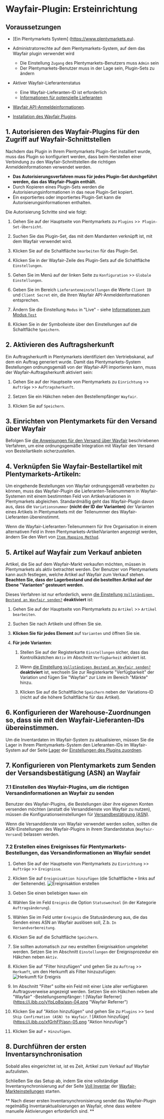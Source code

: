 # Wayfair-Plugin: Ersteinrichtung

## Voraussetzungen

* [Ein Plentymarkets System] (https://www.plentymarkets.eu).

* Administratorrechte auf dem Plentymarkets-System, auf dem das Wayfair plugin verwendet wird
    - Die Einstellung `Zugang` des Plentymarkets-Benutzers muss `Admin` sein
    - Der Plentymarkets-Benutzer muss in der Lage sein, Plugin-Sets zu ändern

* Aktiver Wayfair-Lieferantenstatus
    * Eine Wayfair-Lieferanten-ID ist erforderlich
    * [Informationen für potenzielle Lieferanten](https://partners.wayfair.com/d/onboarding/sell-on-wayfair)

* [Wayfair API-Anmeldeinformationen](obtaining_credentials.md).

* [Installation des Wayfair Plugins](plugin_installation.md).


## 1. Autorisieren des Wayfair-Plugins für den Zugriff auf Wayfair-Schnittstellen
Nachdem das Plugin in Ihrem Plentymarkets Plugin-Set installiert wurde, muss das Plugin so konfiguriert werden, dass beim Herstellen einer Verbindung zu den Wayfair-Schnittstellen die richtigen Anmeldeinformationen verwendet werden.

* **Das Autorisierungsverfahren muss für jedes Plugin-Set durchgeführt werden, das das Wayfair-Plugin enthält.**
* Durch Kopieren eines Plugin-Sets werden die Autorisierungsinformationen in das neue Plugin-Set kopiert.
* Ein exportiertes oder importiertes Plugin-Set kann die Autorisierungsinformationen enthalten.

Die Autorisierung Schritte sind wie folgt:
1. Gehen Sie auf der Hauptseite von Plentymarkets zu `Plugins` >>` Plugin-Set-Übersicht`.

2. Suchen Sie das Plugin-Set, das mit dem Mandanten verknüpft ist, mit dem Wayfair verwendet wird.

3. Klicken Sie auf die Schaltfläche `bearbeiten` für das Plugin-Set.

4. Klicken Sie in der Wayfair-Zeile des Plugin-Sets auf die Schaltfläche `Einstellungen`.

4. Gehen Sie im Menü auf der linken Seite zu `Konfiguration` >> `Globale Einstellungen`.

5. Geben Sie im Bereich `Lieferanteneinstellungen` die Werte `Client ID` und `Client Secret` ein, die Ihren Wayfair API-Anmeldeinformationen entsprechen.

6. Ändern Sie die Einstellung `Modus` in "Live" - ​​siehe [Informationen zum Modus `Test`](test_mode.md)

7. Klicken Sie in der Symbolleiste über den Einstellungen auf die Schaltfläche `Speichern`.

## 2. Aktivieren des Auftragsherkunft
Ein Auftragsherkunft in Plentymarkets identifiziert den Vertriebskanal, auf dem ein Auftrag generiert wurde. Damit das Plentymarkets-System Bestellungen ordnungsgemäß von der Wayfair-API importieren kann, muss der Wayfair-Auftragsherkunft aktiviert sein:

1. Gehen Sie auf der Hauptseite von Plentymarkets zu `Einrichtung` >>` Aufträge` >> `Auftragsherkunft`.

2. Setzen Sie ein Häkchen neben den Bestellempfänger `Wayfair`.

3. Klicken Sie auf `Speichern`.

## 3. Einrichten von Plentymarkets für den Versand über Wayfair
Befolgen Sie [die Anweisungen für den Versand über Wayfair](wayfair_shipping.md) beschriebenen Verfahren, um eine ordnungsgemäße Integration mit Wayfair den Versand von Bestellartikeln sicherzustellen.

## 4. Verknüpfen Sie Wayfair-Bestellartikel mit Plentymarkets-Artikeln:
Um eingehende Bestellungen von Wayfair ordnungsgemäß verarbeiten zu können, muss das Wayfair-Plugin die Lieferanten-Teilenummern in Wayfair-Systemen mit einem bestimmten Feld von Artikelvariationen in Plentymarkets abgleichen. Standardmäßig geht das Wayfair-Plugin davon aus, dass die `Variationsnummer` **(nicht der ID der Varianten)** der Varianten eines Artikels in Plentymarkets mit der Teilenummer des Wayfair-Lieferanten übereinstimmt.

Wenn die Wayfair-Lieferanten-Teilenummern für Ihre Organisation in einem alternativen Feld in Ihren Plentymarkets-ArtikelVarianten angezeigt werden, ändern Sie den Wert von [`Item Mapping Method`](settings_guide.md#item-mapping-method).

## 5. Artikel auf Wayfair zum Verkauf anbieten
Artikel, die Sie auf dem Wayfair-Markt verkaufen möchten, müssen in Plentymarkets als aktiv betrachtet werden. Der Benutzer von Plentymarkets kann auch festlegen, welche Artikel auf Wayfair zum Verkauf stehen. **Beachten Sie, dass der Lagerbestand und die bestellten Artikel auf der Ebene "Varianten" gesteuert werden.**

Dieses Verfahren ist nur erforderlich, wenn [die Einstellung `Vollständigen Bestand an Wayfair senden?`](settings_guide.md#vollständigen-bestand-an-wayfair-senden) **deaktiviert** ist:

1. Gehen Sie auf der Hauptseite von Plentymarkets zu `Artikel` >> `Artikel bearbeiten`.

2. Suchen Sie nach Artikeln und öffnen Sie sie.

3. **Klicken Sie für jedes Element** auf `Varianten` und öffnen Sie sie.

4. **Für jede Varianten**:

    1. Stellen Sie auf der Registerkarte `Einstellungen` sicher, dass das Kontrollkästchen `Aktiv` im Abschnitt `Verfügbarkeit` aktiviert ist.

    2. Wenn [die Einstellung `Vollständigen Bestand an Wayfair senden?`](settings_guide.md#vollständigen-bestand-an-wayfair-senden) **deaktiviert** ist, wechseln Sie zur Registerkarte "Verfügbarkeit" der Variation und fügen Sie "Wayfair" zur Liste im Bereich "Märkte" hinzu.

    3. Klicken Sie auf die Schaltfläche `Speichern` neben der Variations-ID (nicht auf die höhere Schaltfläche für das Artikel).


## 6. Konfigurieren der Warehouse-Zuordnungen so, dass sie mit den Wayfair-Lieferanten-IDs übereinstimmen.

Um die Inventardaten im Wayfair-System zu aktualisieren, müssen Sie die Lager in Ihrem Plentymarkets-System den Lieferanten-IDs im Wayfair-System auf der Seite [Lager](settings_guide.md#die-seite-lager) der [Einstellungen des Plugins zuordnen](settings_guide.md).

## 7. Konfigurieren von Plentymarkets zum Senden der Versandsbestätigung (ASN) an Wayfair

### 7.1 Einstellen des Wayfair-Plugins, um die richtigen Versandinformationen an Wayfair zu senden
Benutzer des Wayfair-Plugins, die Bestellungen über ihre eigenen Konten versenden möchten (anstatt die Versanddienste von Wayfair zu nutzen), müssen die Konfigurationseinstellungen für [Versandbestätigung (ASN)](settings_guide.md#die-seite-versandsbestätigung-asn).

Wenn die Versanddienste von Wayfair verwendet werden sollen, sollten die ASN-Einstellungen des Wayfair-Plugins in ihrem Standardstatus (`Wayfair-Versand`) belassen werden.

### 7.2 Erstellen eines Ereignisses für Plentymarkets-Bestellungen, das Versandinformationen an Wayfair sendet

1. Gehen Sie auf der Hauptseite von Plentymarkets zu `Einrichtung` >>` Aufträge` >> `Ereignisse`.

2. Klicken Sie auf `Ereignisaktion hinzufügen` (die Schaltfläche `+` links auf der Seitenende).
![Ereignisaktion erstellen](https://i.ibb.co/NjDtY05/asn-02.png "Ereignisaktion erstellen")

3. Geben Sie einen beliebigen `Namen` ein

4. Wählen Sie im Feld `Ereignis` die Option `Statuswechsel` (in der Kategorie `Auftragsänderung`).

5. Wählen Sie im Feld unter `Ereignis` die Statusänderung aus, die das Senden eines ASN an Wayfair auslösen soll, Z.b. `In Versandvorbereitung`.

6. Klicken Sie auf die Schaltfläche `Speichern`.

7. Sie sollten automatisch zur neu erstellten Ereignisaktion umgeleitet werden. Setzen Sie im Abschnitt `Einstellungen` der Ereignisprozedur ein Häkchen neben `Aktiv`.

8. Klicken Sie auf "Filter hinzufügen" und gehen Sie zu `Auftrag` >> `Herkumft`, um den Herkumft als Filter hinzuzufügen:
![Herkumft für Ereignis](https://i.ibb.co/TwKLvJ5/asn-03.png "Herkumft für Ereignis")

9. Im Abschnitt "Filter" sollte ein Feld mit einer Liste aller verfügbaren Auftragsverweise angezeigt werden. Setzen Sie ein Häkchen neben alle "Wayfair" -Bestellungsempfänger:
! [Wayfair Referrer] (https://i.ibb.co/yYpLp8q/asn-04.png "Wayfair Referrer")

10. Klicken Sie auf "Aktion hinzufügen" und gehen Sie zu `Plugins` >> `Send Ship Confirmation (ASN) to Wayfair`.
! [Aktion hinzufüge] (https://i.ibb.co/xfGrhFP/asn-05.png "Aktion hinzufüge")

11. Klicken Sie auf `+ Hinzufügen`.

## 8. Durchführen der ersten Inventarsynchronisation
Sobald alles eingerichtet ist, ist es Zeit, Artikel zum Verkauf auf Wayfair aufzulisten.

Schließen Sie das Setup ab, indem Sie eine vollständige Inventarsynchronisierung auf der Seite [Voll Inventar](settings_guide.md#die-seite-voll-inventar) der [Wayfair-Markteinstellungen](settings_guide.md) starten.

** Nach dieser ersten Inventarsynchronisierung sendet das Wayfair-Plugin regelmäßig Inventaraktualisierungen an Wayfair, ohne dass weitere manuelle Aktivierungen erforderlich sind. **
